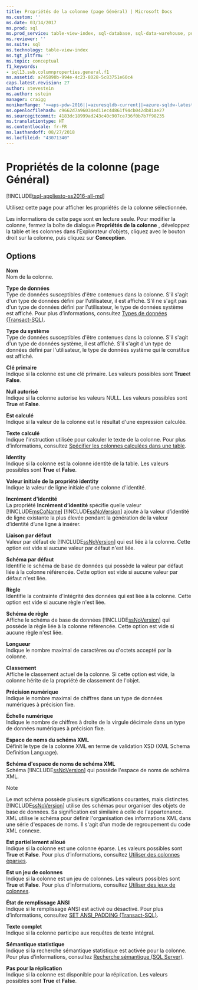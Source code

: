 ```yaml
---
title: Propriétés de la colonne (page Général) | Microsoft Docs
ms.custom: ''
ms.date: 03/14/2017
ms.prod: sql
ms.prod_service: table-view-index, sql-database, sql-data-warehouse, pdw
ms.reviewer: ''
ms.suite: sql
ms.technology: table-view-index
ms.tgt_pltfrm: ''
ms.topic: conceptual
f1_keywords:
- sql13.swb.columnproperties.general.f1
ms.assetid: a745890b-994e-4c23-8028-5c83751e60c4
caps.latest.revision: 27
author: stevestein
ms.author: sstein
manager: craigg
monikerRange: '>=aps-pdw-2016||=azuresqldb-current||=azure-sqldw-latest||>=sql-server-2016||=sqlallproducts-allversions||>=sql-server-linux-2017||=azuresqldb-mi-current'
ms.openlocfilehash: c9662d7a96034ed11ec4d861f94cb042db81ae27
ms.sourcegitcommit: 4183dc18999ad243c40c907ce736f0b7b7f98235
ms.translationtype: HT
ms.contentlocale: fr-FR
ms.lasthandoff: 08/27/2018
ms.locfileid: "43071340"
---
```

# <a name="column-properties-general-page"></a>Propriétés de la colonne (page Général)
[!INCLUDE[tsql-appliesto-ss2016-all-md](../../includes/tsql-appliesto-ss2016-all-md.md)]

  Utilisez cette page pour afficher les propriétés de la colonne sélectionnée.  
  
 Les informations de cette page sont en lecture seule. Pour modifier la colonne, fermez la boîte de dialogue **Propriétés de la colonne** , développez la table et les colonnes dans l’Explorateur d’objets, cliquez avec le bouton droit sur la colonne, puis cliquez sur **Conception**.  
  
## <a name="options"></a>Options  
 **Nom**  
 Nom de la colonne.  
  
 **Type de données**  
 Type de données susceptibles d'être contenues dans la colonne. S'il s'agit d'un type de données défini par l'utilisateur, il est affiché. S'il ne s'agit pas d'un type de données défini par l'utilisateur, le type de données système est affiché. Pour plus d’informations, consultez [Types de données &#40;Transact-SQL&#41;](../../t-sql/data-types/data-types-transact-sql.md).  
  
 **Type du système**  
 Type de données susceptibles d'être contenues dans la colonne. S'il s'agit d'un type de données système, il est affiché. S'il s'agit d'un type de données défini par l'utilisateur, le type de données système qui le constitue est affiché.  
  
 **Clé primaire**  
 Indique si la colonne est une clé primaire. Les valeurs possibles sont **True**et **False**.  
  
 **Null autorisé**  
 Indique si la colonne autorise les valeurs NULL. Les valeurs possibles sont **True** et **False**.  
  
 **Est calculé**  
 Indique si la valeur de la colonne est le résultat d'une expression calculée.  
  
 **Texte calculé**  
 Indique l'instruction utilisée pour calculer le texte de la colonne. Pour plus d’informations, consultez [Spécifier les colonnes calculées dans une table](../../relational-databases/tables/specify-computed-columns-in-a-table.md).  
  
 **Identity**  
 Indique si la colonne est la colonne identité de la table. Les valeurs possibles sont **True** et **False**.  
  
 **Valeur initiale de la propriété identity**  
 Indique la valeur de ligne initiale d'une colonne d'identité.  
  
 **Incrément d'identité**  
 La propriété **Incrément d’identité** spécifie quelle valeur [!INCLUDE[msCoName](../../includes/msconame-md.md)] [!INCLUDE[ssNoVersion](../../includes/ssnoversion-md.md)] ajoute à la valeur d’identité de ligne existante la plus élevée pendant la génération de la valeur d’identité d’une ligne à insérer.  
  
 **Liaison par défaut**  
 Valeur par défaut de [!INCLUDE[ssNoVersion](../../includes/ssnoversion-md.md)] qui est liée à la colonne. Cette option est vide si aucune valeur par défaut n'est liée.  
  
 **Schéma par défaut**  
 Identifie le schéma de base de données qui possède la valeur par défaut liée à la colonne référencée. Cette option est vide si aucune valeur par défaut n'est liée.  
  
 **Règle**  
 Identifie la contrainte d'intégrité des données qui est liée à la colonne. Cette option est vide si aucune règle n'est liée.  
  
 **Schéma de règle**  
 Affiche le schéma de base de données [!INCLUDE[ssNoVersion](../../includes/ssnoversion-md.md)] qui possède la règle liée à la colonne référencée. Cette option est vide si aucune règle n'est liée.  
  
 **Longueur**  
 Indique le nombre maximal de caractères ou d'octets accepté par la colonne.  
  
 **Classement**  
 Affiche le classement actuel de la colonne. Si cette option est vide, la colonne hérite de la propriété de classement de l'objet.  
  
 **Précision numérique**  
 Indique le nombre maximal de chiffres dans un type de données numériques à précision fixe.  
  
 **Échelle numérique**  
 Indique le nombre de chiffres à droite de la virgule décimale dans un type de données numériques à précision fixe.  
  
 **Espace de noms du schéma XML**  
 Définit le type de la colonne XML en terme de validation XSD (XML Schema Definition Language).  
  
 **Schéma d'espace de noms de schéma XML**  
 Schéma [!INCLUDE[ssNoVersion](../../includes/ssnoversion-md.md)] qui possède l'espace de noms de schéma XML.  
  
> [!NOTE]  
>  Le mot schéma possède plusieurs significations courantes, mais distinctes. [!INCLUDE[ssNoVersion](../../includes/ssnoversion-md.md)] utilise des schémas pour organiser des objets de base de données. Sa signification est similaire à celle de l'appartenance. XML utilise le schéma pour définir l'organisation des informations XML dans une série d'espaces de noms. Il s'agit d'un mode de regroupement du code XML connexe.  
  
 **Est partiellement alloué**  
 Indique si la colonne est une colonne éparse. Les valeurs possibles sont **True** et **False**. Pour plus d’informations, consultez [Utiliser des colonnes éparses](../../relational-databases/tables/use-sparse-columns.md).  
  
 **Est un jeu de colonnes**  
 Indique si la colonne est un jeu de colonnes. Les valeurs possibles sont **True** et **False**. Pour plus d’informations, consultez [Utiliser des jeux de colonnes](../../relational-databases/tables/use-column-sets.md).  
  
 **État de remplissage ANSI**  
 Indique si le remplissage ANSI est activé ou désactivé. Pour plus d’informations, consultez [SET ANSI_PADDING &#40;Transact-SQL&#41;](../../t-sql/statements/set-ansi-padding-transact-sql.md).  
  
 **Texte complet**  
 Indique si la colonne participe aux requêtes de texte intégral.  
  
 **Sémantique statistique**  
 Indique si la recherche sémantique statistique est activée pour la colonne. Pour plus d’informations, consultez [Recherche sémantique &#40;SQL Server&#41;](../../relational-databases/search/semantic-search-sql-server.md).  
  
 **Pas pour la réplication**  
 Indique si la colonne est disponible pour la réplication. Les valeurs possibles sont **True** et **False**.  
  
  
